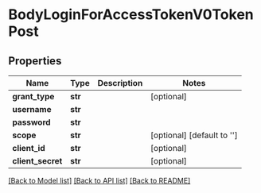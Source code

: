 # BodyLoginForAccessTokenV0TokenPost

## Properties
Name | Type | Description | Notes
------------ | ------------- | ------------- | -------------
**grant_type** | **str** |  | [optional] 
**username** | **str** |  | 
**password** | **str** |  | 
**scope** | **str** |  | [optional] [default to '']
**client_id** | **str** |  | [optional] 
**client_secret** | **str** |  | [optional] 

[[Back to Model list]](../README.md#documentation-for-models) [[Back to API list]](../README.md#documentation-for-api-endpoints) [[Back to README]](../README.md)


